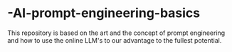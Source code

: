 # -AI-prompt-engineering-basics
This repository is based on the art and the concept of prompt engineering and how to use the online LLM's to our advantage to the fullest potential.

